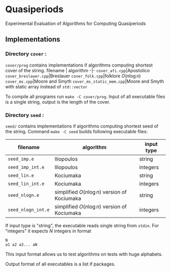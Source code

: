 # Quasiperiods
Experimental Evaluation of Algorithms for Computing Quasiperiods

## Implementations

### Directory `cover` :
`cover/prog` contains implementations if algorithms computing shortest cover of the string.
filename | algorithm
-|-
`cover_afi.cpp`|Apostolico
`cover_breslauer.cpp`|Breslauer
`cover_folk.cpp`|folklore $O(n\log n)$
`cover_ms.cpp`|Moore and Smyth
`cover_ms_static_mem.cpp`|Moore and Smyth with static array instead of `std::vector`

To compile all programs run `make -C cover/prog`. Input of all executable files is a single string, output
is the length of the cover.

### Directory `seed` :
`seed/` contains implementations if algorithms computing shortest seed of the string. Command `make -C seed` builds following executable files:

filename | algorithm | input type
-|-|-
`seed_imp.e`|Iliopoulos|string
`seed_imp_int.e`|Iliopoulos|integers
`seed_lin.e`|Kociumaka|string
`seed_lin_int.e`|Kociumaka|integers
`seed_nlogn.e`|simplified $O(n\log n)$ version of Kociumaka|string
`seed_nlogn_int.e`|simplified $O(n\log n)$ version of Kociumaka|integers

If input type is "string", the executable reads single string from `stdin`. For "integers" it expects
$N$ integers in format
```
N
a1 a2 a3... aN
```
This input format allows us to test algorithms on tests with huge alphabets.

Output format of all executables is a list if packages.
